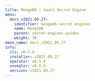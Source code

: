 ```yaml
---
title: MongoDB | Vault Secret Engine
menu:
  docs_v2021.09.27:
    identifier: mongodb-secret-engines
    name: MongoDB
    parent: secret-engines-guides
    weight: 30
menu_name: docs_v2021.09.27
info:
  cli: v0.5.0
  installer: v2021.09.27
  operator: v0.5.0
  unsealer: v0.5.0
  version: v2021.09.27
---
```


